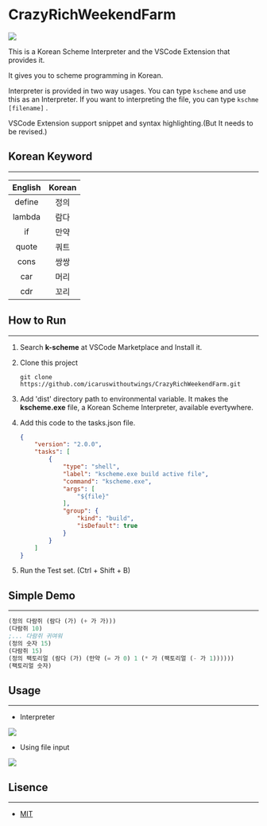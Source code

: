 # CrazyRichWeekendFarm
<img src="https://github.com/icaruswithoutwings/CrazyRichWeekendFarm/blob/main/Images/welcome.png">


This is a Korean Scheme Interpreter and the VSCode Extension that provides it.

It gives you to scheme programming in Korean.

Interpreter is provided in two way usages. You can type `kscheme` and use this as an Interpreter. If you want to interpreting the file, you can type `kschme [filename]` .

VSCode Extension support snippet and syntax highlighting.(But It needs to be revised.)



## Korean Keyword

---

| English   | Korean    |
|:---------:|:---------:|
| define    | 정의      |
| lambda    | 람다      |
| if        | 만약      |
| quote     | 쿼트      |
| cons      | 쌍쌍      |
| car       | 머리      |
| cdr       | 꼬리      |



## How to Run

---

1. Search **k-scheme** at VSCode Marketplace and Install it.
2. Clone this project

    ```
    git clone https://github.com/icaruswithoutwings/CrazyRichWeekendFarm.git
    ````

3. Add 'dist' directory path to environmental variable. It makes the **kscheme.exe** file, a Korean Scheme Interpreter, available evertywhere.
4. Add this code to the tasks.json file.

    ```json
    {
    	"version": "2.0.0",
    	"tasks": [
    		{
    			"type": "shell",
    			"label": "kscheme.exe build active file",
    			"command": "kscheme.exe",
    			"args": [
    				"${file}"
    			],
    			"group": {
    				"kind": "build",
    				"isDefault": true
    			}
    		}
    	]
    }
    ```

5. Run the Test set. (Ctrl + Shift + B)



## Simple Demo

---

```scheme
(정의 다람쥐 (람다 (가) (+ 가 가)))
(다람쥐 10)
;... 다람쥐 귀여워
(정의 숫자 15)
(다람쥐 15)
(정의 팩토리얼 (람다 (가) (만약 (= 가 0) 1 (* 가 (팩토리얼 (- 가 1))))))
(팩토리얼 숫자)
```



## Usage

---

- Interpreter

<img src="https://github.com/icaruswithoutwings/CrazyRichWeekendFarm/blob/main/Images/usage1.gif">


- Using file input

<img src="https://github.com/icaruswithoutwings/CrazyRichWeekendFarm/blob/main/Images/usage2.gif">



## Lisence

---

- [MIT](http://opensource.org/licenses/MIT)
